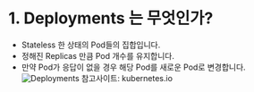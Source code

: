 # 1. Deployments 는 무엇인가?
  - Stateless 한 상태의 Pod들의 집합입니다.
  - 정해진 Replicas 만큼 Pod 개수를 유지합니다.
  - 만약 Pod가 응답이 없을 경우 해당 Pod를 새로운 Pod로 변경합니다.
![Deployments](https://d33wubrfki0l68.cloudfront.net/152c845f25df8e69dd24dd7b0836a289747e258a/4a1d2/docs/tutorials/kubernetes-basics/public/images/module_02_first_app.svg)
참고사이트: kubernetes.io
